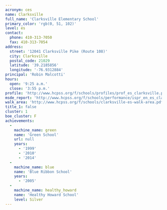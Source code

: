 ```yaml
---
acronym: ces
name: Clarksville
full_name: 'Clarksville Elementary School'
primary_color: 'rgb(0, 51, 102)'
level: es
contact:
  phone: 410-313-7050
  fax: 410-313-7054
address:
  street: '12041 Clarksville Pike (Route 108)'
  city: Clarksville
  postal_code: 21029
  latitude: '39.2185856'
  longitude: '-76.9312884'
principal: 'Robin Malcotti'
hours:
  open: '9:25 a.m.'
  close: '3:55 p.m.'
profile: 'http://www.hcpss.org/f/schools/profiles/prof_es_clarksville.pdf'
msde_report: 'http://www.hcpss.org/f/schools/performance/ispr_en_es_clarksville.pdf'
walk_area: 'http://www.hcpss.org/f/schools/clarksville-es-walk-area.pdf'
title_1: false
cluster: 1
boe_cluster: F
achievements:
  -
    machine_name: green
    name: 'Green School'
    url: null
    years:
      - '1999'
      - '2010'
      - '2014'
  -
    machine_name: blue
    name: 'Blue Ribbon School'
    years:
      - '2005'
  -
    machine_name: healthy_howard
    name: 'Healthy Howard School'
    level: Silver
---
```

